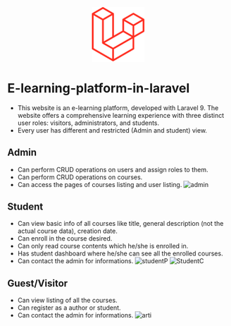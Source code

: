 <p align="center">
  <img
    src="https://github.com/majda-dev/e-learning-website/blob/main/public/images/laravel.png?raw=true"
    alt="laravel's custom image"
   width='120';"
  />
</p>

# E-learning-platform-in-laravel
- This website is an e-learning platform, developed with Laravel 9. The website offers a comprehensive learning experience with three distinct user roles: visitors, administrators, and students.
- Every user has different and restricted (Admin and student) view.

## Admin
- Can perform CRUD operations on users and assign roles to them.
- Can perform CRUD operations on courses.
- Can access the pages of courses listing and user listing.
![admin](https://github.com/majda-dev/e-learning-website/assets/112486265/ab0364a1-f8b3-4d90-8ffc-ab28a686cd93)

## Student
- Can view basic info of all courses like title, general description (not the actual course data), creation date.
- Can enroll in the course desired.
- Can only read course contents which he/she is enrolled in.
- Has student dashboard where he/she can see all the enrolled courses.
- Can contact the admin for informations.
![studentP](https://github.com/majda-dev/e-learning-website/assets/112486265/dde47e88-3f51-4d4a-8379-0097dbcf6b1f)
![StudentC](https://github.com/majda-dev/e-learning-website/assets/112486265/1943b6c9-fece-4d46-8b3f-b65391a75111)

## Guest/Visitor
- Can view listing of all the courses.
- Can register as a author or student.
- Can contact the admin for informations.
![arti](https://github.com/majda-dev/e-learning-website/assets/112486265/a0cef6a4-d05c-44b9-8751-d4ebdadd1e97)
